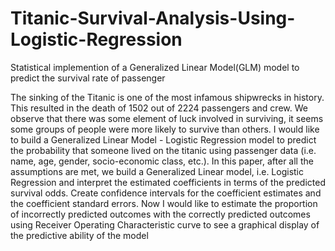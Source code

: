 # Titanic-Survival-Analysis-Using-Logistic-Regression
Statistical implemention of a Generalized Linear Model(GLM) model to predict the survival rate of passenger

The sinking of the Titanic is one of the most infamous shipwrecks in history. This
resulted in the death of 1502 out of 2224 passengers and crew. We observe that there was some
element of luck involved in surviving, it seems some groups of people were more likely to
survive than others. I would like to build a Generalized Linear Model - Logistic Regression
model to predict the probability that someone lived on the titanic using passenger data (i.e. name,
age, gender, socio-economic class, etc.).
In this paper, after all the assumptions are met, we build a Generalized Linear model, i.e.
Logistic Regression and interpret the estimated coefficients in terms of the predicted survival
odds. Create confidence intervals for the coefficient estimates and the coefficient standard errors.
Now I would like to estimate the proportion of incorrectly predicted outcomes with the correctly
predicted outcomes using Receiver Operating Characteristic curve to see a graphical display of
the predictive ability of the model
